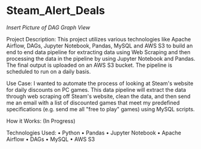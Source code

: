 # Steam_Alert_Deals

*Insert Picture of DAG Graph View* 

Project Description:
This project utilizes various technologies like Apache Airflow, DAGs, Jupyter Notebook, Pandas, MySQL and AWS S3 to build
an end to end data pipeline for extracting data using Web Scraping and then processing the data in the pipeline by using
Jupyter Notebook and Pandas. The final output is uploaded on an AWS S3 bucket. The pipeline is scheduled to run on a daily basis.

Use Case:
I wanted to automate the process of looking at Steam's website for daily discounts on PC games. This
data pipeline will extract the data through web scraping off Steam's website, clean the data, and then
send me an email with a list of discounted games that meet my predefined specifications (e.g. send me all
"free to play" games) using MySQL scripts.

How it Works:
(In Progress)

Technologies Used:
• Python
• Pandas
•	Jupyter Notebook
•	Apache Airflow
•	DAGs
•	MySQL
•	AWS S3

